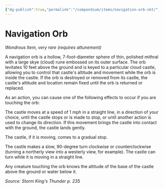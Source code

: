 ```yaml
---
{"dg-publish":true,"permalink":"/compendium/items/navigation-orb-skt/","tags":["compendium/src/5e/skt","item/attunement/required","item/rarity/very-rare","item/wondrous"]}
---
```


# Navigation Orb
*Wondrous Item, very rare (requires attunement)*  


A navigation orb is a hollow, 7-foot-diameter sphere of thin, polished mithral with a large skye (cloud) rune embossed on its outer surface. The orb levitates 10 feet above the ground and is keyed to a particular cloud castle, allowing you to control that castle's altitude and movement while the orb is inside the castle. If the orb is destroyed or removed from its castle, the castle's altitude and location remain fixed until the orb is returned or replaced.

As an action, you can cause one of the following effects to occur if you are touching the orb:

The castle moves at a speed of 1 mph in a straight line, in a direction of your choice, until the castle stops or is made to stop, or until another action is used to change its direction. If this movement brings the castle into contact with the ground, the castle lands gently.

The castle, if it is moving, comes to a gradual stop.

The castle makes a slow, 90-degree turn clockwise or counterclockwise (turning a northerly view into a westerly view, for example). The castle can turn while it is moving in a straight line.

Any creature touching the orb knows the altitude of the base of the castle above the ground or water below it.

*Source: Storm King's Thunder p. 235*